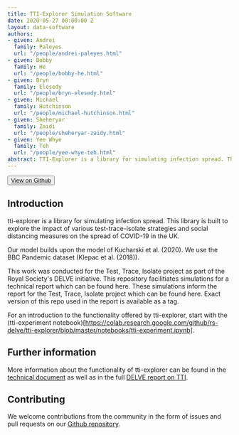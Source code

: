 ```yaml
---
title: TTI-Explorer Simulation Software
date: 2020-05-27 00:00:00 Z
layout: data-software
authors:
- given: Andrei
  family: Paleyes
  url: "/people/andrei-paleyes.html"
- given: Bobby
  family: He
  url: "/people/bobby-he.html"
- given: Bryn
  family: Elesedy
  url: "/people/bryn-elesedy.html"
- given: Michael
  family: Hutchinson
  url: "/people/michael-hutchinson.html"
- given: Sheheryar
  family: Zaidi
  url: "/people/sheheryar-zaidy.html"
- given: Yee Whye
  family: Teh
  url: "/people/yee-whye-teh.html"
abstract: TTI-Explorer is a library for simulating infection spread. This library is built to explore the impact of various test-trace-isolate strategies and social distancing measures on the spread of COVID-19 in the UK.
---
```


<button name="button"><a href="https://github.com/rs-delve/tti-explorer/"><i class="fab fa-github"></i>View on Github</a></button>

## Introduction

tti-explorer is a library for simulating infection spread. This library is built to explore the impact of various test-trace-isolate strategies and social distancing measures on the spread of COVID-19 in the UK.

Our model builds upon the model of Kucharski et al. (2020). We use the BBC Pandemic dataset (Klepac et al. (2018)).

This work was conducted for the Test, Trace, Isolate project as part of the Royal Society's DELVE initiative. This repository facilitiates simulations for a technical report which can be found here. These simulations inform the report for the Test, Trace, Isolate project which can be found here. Exact version of this repo used in the report is available as a tag.

For an introduction to the functionality offered by tti-explorer, start with the (tti-experiment notebook)[https://colab.research.google.com/github/rs-delve/tti-explorer/blob/master/notebooks/tti-experiment.ipynb].

## Further information

More information about the functionality of tti-explorer can be found in the [technical document](/pdfs/2020-05-27-effectiveness-and-resource-requirements-of-tti-strategies.pdf) as well as in the full [DELVE report on TTI](/reports/2020/05/27/test-trace-isolate.html).

## Contributing

We welcome contributions from the community in the form of issues and pull requests on our [Github repository](https://github.com/rs-delve/tti-explorer).
